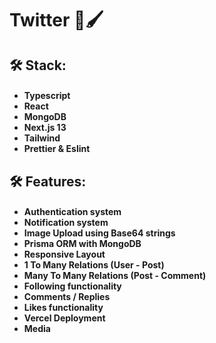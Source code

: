 <h1>Twitter 👥🖌️

<h2>🛠 Stack:
<h4>
  
- Typescript
- React
- MongoDB
- Next.js 13
- Tailwind
- Prettier & Eslint
  
<h2>🛠 Features:
<h4>

- Authentication system
- Notification system
- Image Upload using Base64 strings
- Prisma ORM with MongoDB
- Responsive Layout
- 1 To Many Relations (User - Post)
- Many To Many Relations (Post - Comment)
- Following functionality
- Comments / Replies
- Likes functionality
- Vercel Deployment
- Media
